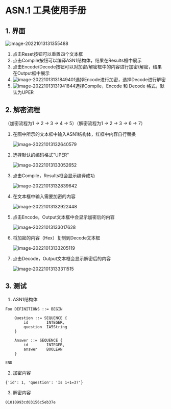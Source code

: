 # ASN.1 工具使用手册

## 1. 界面

   ![image-20221013131355488](C:\Users\Haisong.Xu1\AppData\Roaming\Typora\typora-user-images\image-20221013131355488.png)

   1. 点击Reset按钮可以重置四个文本框
   2. 点击Compile按钮可以编译ASN1结构体，结果在Results框中展示
   3. 点击Encode/Decode按钮可以对加密/解密框中的内容进行加密/解密，结果在Output框中展示
   4. ![image-20221013131849401](C:\Users\Haisong.Xu1\AppData\Roaming\Typora\typora-user-images\image-20221013131849401.png)选择Encode进行加密，选择Decode进行解密
   5. ![image-20221013131941844](C:\Users\Haisong.Xu1\AppData\Roaming\Typora\typora-user-images\image-20221013131941844.png)选择Compile，Encode 和 Decode 格式，默认为UPER



## 2. 解密流程
   （加密流程为1 -> 2 -> 3 -> 4 -> 5）（解密流程为1 -> 2 -> 3 -> 6 -> 7）

   1. 在图中所示的文本框中输入ASN1结构体，红框中内容自行替换

      ![image-20221013132640579](C:\Users\Haisong.Xu1\AppData\Roaming\Typora\typora-user-images\image-20221013132640579.png)

   2. 选择默认的编码格式"UPER"
      
      ![image-20221013133052652](C:\Users\Haisong.Xu1\AppData\Roaming\Typora\typora-user-images\image-20221013133052652.png)
      
   3. 点击Compile，Results框会显示编译成功
   
      ![image-20221013132839642](C:\Users\Haisong.Xu1\AppData\Roaming\Typora\typora-user-images\image-20221013132839642.png)
   
   4. 在文本框中输入需要加密的内容
   
      ![image-20221013132922448](C:\Users\Haisong.Xu1\AppData\Roaming\Typora\typora-user-images\image-20221013132922448.png)
   
   5. 点击Encode，Output文本框中会显示加密后的内容
   
      ![image-20221013133017628](C:\Users\Haisong.Xu1\AppData\Roaming\Typora\typora-user-images\image-20221013133017628.png)
      
   6. 将加密的内容（Hex）复制到Decode文本框
   
      ![image-20221013133205119](C:\Users\Haisong.Xu1\AppData\Roaming\Typora\typora-user-images\image-20221013133205119.png)
   
   7. 点击Decode，Output文本框会显示解密后的内容
   
      ![image-20221013133311515](C:\Users\Haisong.Xu1\AppData\Roaming\Typora\typora-user-images\image-20221013133311515.png)

## 3. 测试

   1. ASN1结构体

   ```
   Foo DEFINITIONS ::= BEGIN
   
       Question ::= SEQUENCE {
           id        INTEGER,
           question  IA5String
       }
   
       Answer ::= SEQUENCE {
           id        INTEGER,
           answer    BOOLEAN
       }
   
   END
   ```

   2. 加密内容

   ```
   {'id': 1, 'question': 'Is 1+1=3?'}
   ```

   3. 解密内容

   ```
   01010993cd03156c5eb37e
   ```

